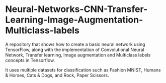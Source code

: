 # Neural-Networks-CNN-Transfer-Learning-Image-Augmentation-Multiclass-labels
A repository that shows how to create a basic neural network using TensorFlow,  along with the implementation of Convolutional Neural Network, Transfer learning, Image augmentation and Multiclass labels concepts in Tensorflow.

It uses multiple datasets for classification such as Fashion MNIST, Humans & Horses, Cats & Dogs, and Rock, Paper Scissors.
